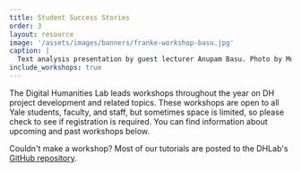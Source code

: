 ```yaml
---
title: Student Success Stories
order: 3
layout: resource
image: '/assets/images/banners/franke-workshop-basu.jpg'
caption: |
  Text analysis presentation by guest lecturer Anupam Basu. Photo by Monica Ong Reed.
include_workshops: true
---
```

The Digital Humanities Lab leads workshops throughout the year on DH project development and related topics. These workshops are open to all Yale students, faculty, and staff, but sometimes space is limited, so please check to see if registration is required. You can find information about upcoming and past workshops below.  

Couldn't make a workshop? Most of our tutorials are posted to the DHLab's <a href='https://github.com/YaleDHLab/lab-workshops' target='_blank'>GitHub repository</a>.
